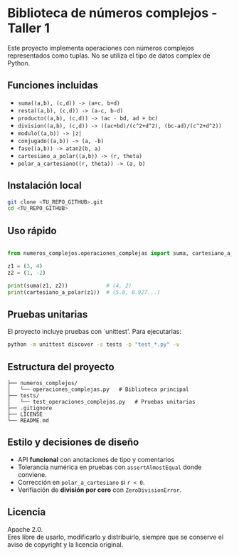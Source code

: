 # Biblioteca de números complejos - Taller 1

Este proyecto implementa operaciones con números complejos representados como tuplas.
No se utiliza el tipo de datos complex de Python.

## Funciones incluidas

- `suma((a,b), (c,d)) -> (a+c, b+d)`  
- `resta((a,b), (c,d)) -> (a-c, b-d)`  
- `producto((a,b), (c,d)) -> (ac - bd, ad + bc)`  
- `division((a,b), (c,d)) -> ((ac+bd)/(c^2+d^2), (bc-ad)/(c^2+d^2))`  
- `modulo((a,b)) -> |z|`  
- `conjugado((a,b)) -> (a, -b)`  
- `fase((a,b)) -> atan2(b, a)`  
- `cartesiano_a_polar((a,b)) -> (r, theta)`  
- `polar_a_cartesiano((r, theta)) -> (a, b)`

## Instalación local

```bash
git clone <TU_REPO_GITHUB>.git
cd <TU_REPO_GITHUB>
```

## Uso rápido

```python

from numeros_complejos.operaciones_complejas import suma, cartesiano_a_polar

z1 = (3, 4)
z2 = (1, -2)

print(suma(z1, z2))            # (4, 2)
print(cartesiano_a_polar(z1))  # (5.0, 0.927...)
```

## Pruebas unitarias

El proyecto incluye pruebas con `unittest'.
Para ejecutarlas:

```bash
python -m unittest discover -s tests -p "test_*.py" -v
```

## Estructura del proyecto

```text
├── numeros_complejos/
│   └── operaciones_complejas.py   # Biblioteca principal
├── tests/
│   └── test_operaciones_complejas.py   # Pruebas unitarias
├── .gitignore
├── LICENSE
└── README.md

```

## Estilo y decisiones de diseño

- API **funcional**  con anotaciones de tipo y comentarios
- Tolerancia numérica en pruebas con `assertAlmostEqual` donde conviene.
- Corrección en `polar_a_cartesiano` si `r < 0`.
- Verifiación de **división por cero** con `ZeroDivisionError`.

## Licencia

Apache 2.0.  
Eres libre de usarlo, modificarlo y distribuirlo, siempre que se conserve el aviso de copyright y la licencia original.
